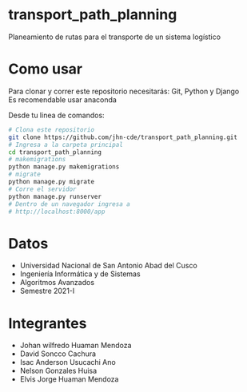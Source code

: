 # transport_path_planning
Planeamiento de rutas para el transporte de un sistema logístico

# Como usar
Para clonar y correr este repositorio necesitarás: Git, Python y Django<br>
Es recomendable usar anaconda <br>

Desde tu linea de comandos:<br>
```bash
# Clona este repositorio
git clone https://github.com/jhn-cde/transport_path_planning.git
# Ingresa a la carpeta principal
cd transport_path_planning
# makemigrations
python manage.py makemigrations
# migrate
python manage.py migrate
# Corre el servidor
python manage.py runserver
# Dentro de un navegador ingresa a 
# http://localhost:8000/app
```
# Datos
- Universidad Nacional de San Antonio Abad del Cusco
- Ingeniería Informática y de Sistemas
- Algoritmos Avanzados
- Semestre 2021-I
# Integrantes
- Johan wilfredo Huaman Mendoza
- David Soncco Cachura
- Isac Anderson Usucachi Ano
- Nelson Gonzales Huisa
- Elvis Jorge Huaman Mendoza
